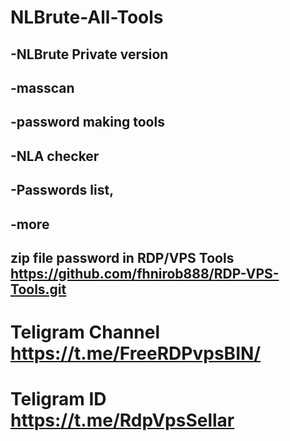# NLBrute-All-Tools

## -NLBrute Private version
## -masscan
## -password making tools
## -NLA checker
## -Passwords list, 
## -more

## zip file password in RDP/VPS Tools   https://github.com/fhnirob888/RDP-VPS-Tools.git

# Teligram Channel https://t.me/FreeRDPvpsBIN/

# Teligram ID  https://t.me/RdpVpsSellar
